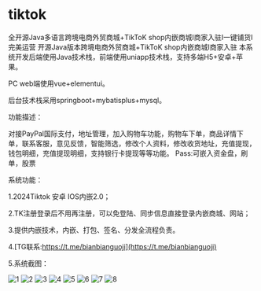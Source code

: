 # tiktok
全开源Java多语言跨境电商外贸商城+TikToK shop内嵌商城I商家入驻I一键铺货I完美运营
开源Java版本跨境电商外贸商城+TikToK shop内嵌商城I商家入驻 本系统开发后端使用Java技术栈，前端使用uniapp技术栈，支持多端H5+安卓+苹果。

PC web端使用vue+elementui。

后台技术栈采用springboot+mybatisplus+mysql。

功能描述：

对接PayPal国际支付，地址管理，加入购物车功能，购物车下单，商品详情下单，联系客服，意见反馈，智能筛选，修改个人资料，修改收货地址，充值提现，钱包明细，充值提现明细，支持银行卡提现等等功能。
Pass:可嵌入资金盘，刷单，股票

系统功能：

1.2024Tiktok 安卓 IOS内嵌2.0；

2.TK注册登录后不用再注册，可以免登陆、同步信息直接登录内嵌商城、网站；

3.提供内嵌技术，内嵌、打包、签名、分发全流程负责。

4.[TG联系:https://t.me/bianbianguoji](https://t.me/bianbianguoji)

5.系统截图：

![1](https://github.com/user-attachments/assets/a9ba2e72-5ff5-42a7-9b56-833863a7daec)
![2](https://github.com/user-attachments/assets/ae31e781-2b0d-4f47-9e9b-dc1e127e4c02)
![3](https://github.com/user-attachments/assets/a23d7a57-baf1-403b-abce-df8222a1244f)
![4](https://github.com/user-attachments/assets/2d8492e4-c6af-4ea5-ae5b-d38d23fea879)
![5](https://github.com/user-attachments/assets/5edef743-6c6e-4cc0-ad4b-a67cfa2ded9d)
![6](https://github.com/user-attachments/assets/680ecd51-e4d3-45ab-a8dc-2f7acd0993bd)
![7](https://github.com/user-attachments/assets/29dea18c-fc9a-41c5-8805-7a859df7a516)
![8](https://github.com/user-attachments/assets/36ba473b-e736-499a-a037-c7e00a322fc8)

